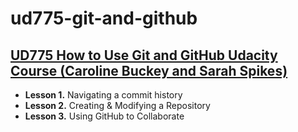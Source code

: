 # ud775-git-and-github
## [UD775 How to Use Git and GitHub Udacity Course (Caroline Buckey and Sarah Spikes)](https://classroom.udacity.com/courses/ud775)

* **Lesson 1.** Navigating a commit history
* **Lesson 2.** Creating & Modifying a Repository
* **Lesson 3.** Using GitHub to Collaborate
